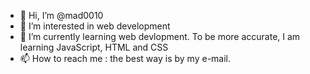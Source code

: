 - 👋 Hi, I’m @mad0010
- 👀 I’m interested in web development
- 🌱 I’m currently learning web devlopment. To be more accurate, I am learning JavaScript, HTML and CSS
- 📫 How to reach me : the best way is by my e-mail.

<!---
mad0010/mad0010 is a ✨ special ✨ repository because its `README.md` (this file) appears on your GitHub profile.
You can click the Preview link to take a look at your changes.
--->
